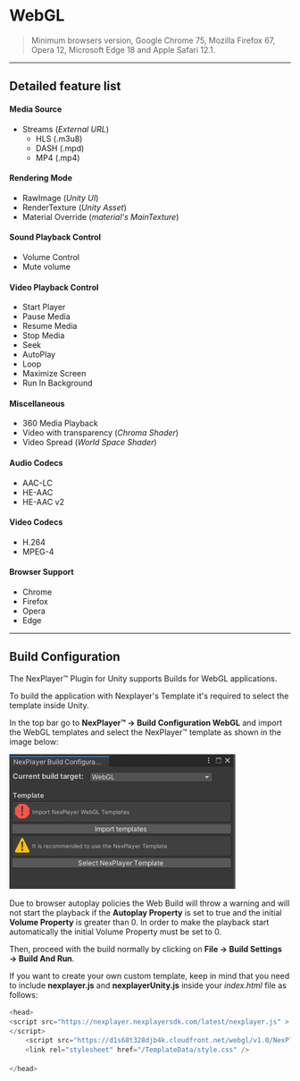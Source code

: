 # WebGL

> Minimum browsers version, Google Chrome 75, Mozilla Firefox 67, Opera 12, Microsoft Edge 18 and Apple Safari 12.1.

---
## Detailed feature list

#### Media Source
- Streams (*External URL*)
	- HLS (.m3u8)
	- DASH (.mpd)
	- MP4 (.mp4)

#### Rendering Mode  
- RawImage (*Unity UI*)	
- RenderTexture (*Unity Asset*)
- Material Override (*material's MainTexture*)

#### Sound Playback Control
- Volume Control
- Mute volume

#### Video Playback Control
- Start Player
- Pause Media
- Resume Media
- Stop Media
- Seek
- AutoPlay
- Loop
- Maximize Screen
- Run In Background

#### Miscellaneous
- 360 Media Playback
- Video with transparency (*Chroma Shader*)
- Video Spread (*World Space Shader*)

#### Audio Codecs
- AAC-LC 
- HE-AAC
- HE-AAC v2

#### Video Codecs
- H.264
- MPEG-4

#### Browser Support
- Chrome
- Firefox
- Opera
- Edge

---
## Build Configuration
The NexPlayer™ Plugin for Unity supports Builds for WebGL applications.

To build the application with Nexplayer's Template it's required to select the template inside Unity.

In the top bar go to **NexPlayer™ → Build Configuration WebGL** and import the WebGL templates and select the NexPlayer™ template as shown in the image below:

![](../assets/platforms/web1.png)

Due to browser autoplay policies the Web Build will throw a warning and will not start the playback if the **Autoplay Property** is set to true and the initial **Volume Property** is greater than 0.
In order to make the playback start automatically the initial Volume Property must be set to 0.

Then, proceed with the build normally by clicking on **File → Build Settings → Build And Run**.

If you want to create your own custom template, keep in mind that you need to include **nexplayer.js** and **nexplayerUnity.js** inside your *index.html* file as follows:
```csharp
<head>
<script src="https://nexplayer.nexplayersdk.com/latest/nexplayer.js" >
</script>
    <script src="https://d1s68t328djb4k.cloudfront.net/webgl/v1.0/NexPlayerUnity.js" ></script>
    <link rel="stylesheet" href="/TemplateData/style.css" />

</head>
```